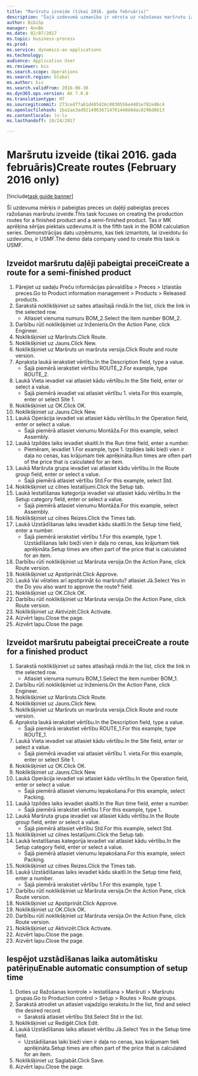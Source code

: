 ```yaml
--- 
title: "Maršrutu izveide (tikai 2016. gada februāris)"
description: "Šajā uzdevumā uzmanība ir vērsta uz ražošanas maršrutu izveidošanu pabeigtai precei un daļēji pabeigtai precei."
author: BibiSp
manager: AnnBe
ms.date: 02/07/2017
ms.topic: business-process
ms.prod: 
ms.service: dynamics-ax-applications
ms.technology: 
audience: Application User
ms.reviewer: bis
ms.search.scope: Operations
ms.search.region: Global
ms.author: bis
ms.search.validFrom: 2016-06-30
ms.dyn365.ops.version: AX 7.0.0
ms.translationtype: HT
ms.sourcegitcommit: 273ced77a61d485426c0830556e4401e782e86c4
ms.openlocfilehash: 1ba2ae3ad92149636714701448d4dac8296d6613
ms.contentlocale: lv-lv
ms.lasthandoff: 10/24/2017

---
```

# <a name="create-routes-february-2016-only"></a><span data-ttu-id="dd073-103">Maršrutu izveide (tikai 2016. gada februāris)</span><span class="sxs-lookup"><span data-stu-id="dd073-103">Create routes (February 2016 only)</span></span>

[!include[task guide banner](../../includes/task-guide-banner.md)]

<span data-ttu-id="dd073-104">Šī uzdevuma mērķis ir pabeigtas preces un daļēji pabeigtas preces ražošanas maršrutu izveide.</span><span class="sxs-lookup"><span data-stu-id="dd073-104">This task focuses on creating the production routes for a finished product and a semi-finished product.</span></span> <span data-ttu-id="dd073-105">Tas ir MK aprēķina sērijas piektais uzdevums.</span><span class="sxs-lookup"><span data-stu-id="dd073-105">It is the fifth task in the BOM calculation series.</span></span> <span data-ttu-id="dd073-106">Demonstrācijas datu uzņēmums, kas tiek izmantots, lai izveidotu šo uzdevumu, ir USMF.</span><span class="sxs-lookup"><span data-stu-id="dd073-106">The demo data company used to create this task is USMF.</span></span>


## <a name="create-a-route-for-a-semi-finished-product"></a><span data-ttu-id="dd073-107">Izveidot maršrutu daļēji pabeigtai precei</span><span class="sxs-lookup"><span data-stu-id="dd073-107">Create a route for a semi-finished product</span></span>
1. <span data-ttu-id="dd073-108">Pārejiet uz sadaļu Preču informācijas pārvaldība > Preces > Izlaistās preces.</span><span class="sxs-lookup"><span data-stu-id="dd073-108">Go to Product information management > Products > Released products.</span></span>
2. <span data-ttu-id="dd073-109">Sarakstā noklikšķiniet uz saites atlasītajā rindā.</span><span class="sxs-lookup"><span data-stu-id="dd073-109">In the list, click the link in the selected row.</span></span>
    * <span data-ttu-id="dd073-110">Atlasiet vienuma numuru BOM_2.</span><span class="sxs-lookup"><span data-stu-id="dd073-110">Select the item number BOM_2.</span></span>  
3. <span data-ttu-id="dd073-111">Darbību rūtī noklikšķiniet uz Inženieris.</span><span class="sxs-lookup"><span data-stu-id="dd073-111">On the Action Pane, click Engineer.</span></span>
4. <span data-ttu-id="dd073-112">Noklikšķiniet uz Maršruts.</span><span class="sxs-lookup"><span data-stu-id="dd073-112">Click Route.</span></span>
5. <span data-ttu-id="dd073-113">Noklikšķiniet uz Jauns.</span><span class="sxs-lookup"><span data-stu-id="dd073-113">Click New.</span></span>
6. <span data-ttu-id="dd073-114">Noklikšķiniet uz Maršruts un maršruta versija.</span><span class="sxs-lookup"><span data-stu-id="dd073-114">Click Route and route version.</span></span>
7. <span data-ttu-id="dd073-115">Apraksta laukā ierakstiet vērtību.</span><span class="sxs-lookup"><span data-stu-id="dd073-115">In the Description field, type a value.</span></span>
    * <span data-ttu-id="dd073-116">Šajā piemērā ierakstiet vērtību ROUTE_2.</span><span class="sxs-lookup"><span data-stu-id="dd073-116">For example, type ROUTE_2.</span></span>  
8. <span data-ttu-id="dd073-117">Laukā Vieta ievadiet vai atlasiet kādu vērtību.</span><span class="sxs-lookup"><span data-stu-id="dd073-117">In the Site field, enter or select a value.</span></span>
    * <span data-ttu-id="dd073-118">Šajā piemērā ievadiet vai atlasiet vērtību 1. vieta.</span><span class="sxs-lookup"><span data-stu-id="dd073-118">For this example, enter or select Site 1.</span></span>  
9. <span data-ttu-id="dd073-119">Noklikšķiniet uz OK.</span><span class="sxs-lookup"><span data-stu-id="dd073-119">Click OK.</span></span>
10. <span data-ttu-id="dd073-120">Noklikšķiniet uz Jauns.</span><span class="sxs-lookup"><span data-stu-id="dd073-120">Click New.</span></span>
11. <span data-ttu-id="dd073-121">Laukā Operācija ievadiet vai atlasiet kādu vērtību.</span><span class="sxs-lookup"><span data-stu-id="dd073-121">In the Operation field, enter or select a value.</span></span>
    * <span data-ttu-id="dd073-122">Šajā piemērā atlasiet vienumu Montāža.</span><span class="sxs-lookup"><span data-stu-id="dd073-122">For this example, select Assembly.</span></span>  
12. <span data-ttu-id="dd073-123">Laukā Izpildes laiks ievadiet skaitli.</span><span class="sxs-lookup"><span data-stu-id="dd073-123">In the Run time field, enter a number.</span></span>
    * <span data-ttu-id="dd073-124">Piemēram, ievadiet 1.</span><span class="sxs-lookup"><span data-stu-id="dd073-124">For example, type 1.</span></span> <span data-ttu-id="dd073-125">Izpildes laiki bieži vien ir daļa no cenas, kas krājumam tiek aprēķināta.</span><span class="sxs-lookup"><span data-stu-id="dd073-125">Run times are often part of the price that is calculated for an item.</span></span>  
13. <span data-ttu-id="dd073-126">Laukā Maršruta grupa ievadiet vai atlasiet kādu vērtību.</span><span class="sxs-lookup"><span data-stu-id="dd073-126">In the Route group field, enter or select a value.</span></span>
    * <span data-ttu-id="dd073-127">Šajā piemērā atlasiet vērtību Std.</span><span class="sxs-lookup"><span data-stu-id="dd073-127">For this example, select Std.</span></span>  
14. <span data-ttu-id="dd073-128">Noklikšķiniet uz cilnes Iestatījumi.</span><span class="sxs-lookup"><span data-stu-id="dd073-128">Click the Setup tab.</span></span>
15. <span data-ttu-id="dd073-129">Laukā Iestatīšanas kategorija ievadiet vai atlasiet kādu vērtību.</span><span class="sxs-lookup"><span data-stu-id="dd073-129">In the Setup category field, enter or select a value.</span></span>
    * <span data-ttu-id="dd073-130">Šajā piemērā atlasiet vienumu Montāža.</span><span class="sxs-lookup"><span data-stu-id="dd073-130">For this example, select Assembly.</span></span>  
16. <span data-ttu-id="dd073-131">Noklikšķiniet uz cilnes Reizes.</span><span class="sxs-lookup"><span data-stu-id="dd073-131">Click the Times tab.</span></span>
17. <span data-ttu-id="dd073-132">Laukā Uzstādīšanas laiks ievadiet kādu skaitli.</span><span class="sxs-lookup"><span data-stu-id="dd073-132">In the Setup time field, enter a number.</span></span>
    * <span data-ttu-id="dd073-133">Šajā piemērā ierakstiet vērtību 1.</span><span class="sxs-lookup"><span data-stu-id="dd073-133">For this example, type 1.</span></span> <span data-ttu-id="dd073-134">Uzstādīšanas laiki bieži vien ir daļa no cenas, kas krājumam tiek aprēķināta.</span><span class="sxs-lookup"><span data-stu-id="dd073-134">Setup times are often part of the price that is calculated for an item.</span></span>  
18. <span data-ttu-id="dd073-135">Darbību rūtī noklikšķiniet uz Maršruta versija.</span><span class="sxs-lookup"><span data-stu-id="dd073-135">On the Action Pane, click Route version.</span></span>
19. <span data-ttu-id="dd073-136">Noklikšķiniet uz Apstiprināt.</span><span class="sxs-lookup"><span data-stu-id="dd073-136">Click Approve.</span></span>
20. <span data-ttu-id="dd073-137">Laukā Vai vēlaties arī apstiprināt šo maršrutu? atlasiet Jā.</span><span class="sxs-lookup"><span data-stu-id="dd073-137">Select Yes in the Do you also want to approve the route? field.</span></span>
21. <span data-ttu-id="dd073-138">Noklikšķiniet uz OK.</span><span class="sxs-lookup"><span data-stu-id="dd073-138">Click OK.</span></span>
22. <span data-ttu-id="dd073-139">Darbību rūtī noklikšķiniet uz Maršruta versija.</span><span class="sxs-lookup"><span data-stu-id="dd073-139">On the Action Pane, click Route version.</span></span>
23. <span data-ttu-id="dd073-140">Noklikšķiniet uz Aktivizēt.</span><span class="sxs-lookup"><span data-stu-id="dd073-140">Click Activate.</span></span>
24. <span data-ttu-id="dd073-141">Aizvērt lapu.</span><span class="sxs-lookup"><span data-stu-id="dd073-141">Close the page.</span></span>
25. <span data-ttu-id="dd073-142">Aizvērt lapu.</span><span class="sxs-lookup"><span data-stu-id="dd073-142">Close the page.</span></span>

## <a name="create-a-route-for-a-finished-product"></a><span data-ttu-id="dd073-143">Izveidot maršrutu pabeigtai precei</span><span class="sxs-lookup"><span data-stu-id="dd073-143">Create a route for a finished product</span></span>
1. <span data-ttu-id="dd073-144">Sarakstā noklikšķiniet uz saites atlasītajā rindā.</span><span class="sxs-lookup"><span data-stu-id="dd073-144">In the list, click the link in the selected row.</span></span>
    * <span data-ttu-id="dd073-145">Atlasiet vienuma numuru BOM_1.</span><span class="sxs-lookup"><span data-stu-id="dd073-145">Select the item number BOM_1.</span></span>  
2. <span data-ttu-id="dd073-146">Darbību rūtī noklikšķiniet uz Inženieris.</span><span class="sxs-lookup"><span data-stu-id="dd073-146">On the Action Pane, click Engineer.</span></span>
3. <span data-ttu-id="dd073-147">Noklikšķiniet uz Maršruts.</span><span class="sxs-lookup"><span data-stu-id="dd073-147">Click Route.</span></span>
4. <span data-ttu-id="dd073-148">Noklikšķiniet uz Jauns.</span><span class="sxs-lookup"><span data-stu-id="dd073-148">Click New.</span></span>
5. <span data-ttu-id="dd073-149">Noklikšķiniet uz Maršruts un maršruta versija.</span><span class="sxs-lookup"><span data-stu-id="dd073-149">Click Route and route version.</span></span>
6. <span data-ttu-id="dd073-150">Apraksta laukā ierakstiet vērtību.</span><span class="sxs-lookup"><span data-stu-id="dd073-150">In the Description field, type a value.</span></span>
    * <span data-ttu-id="dd073-151">Šajā piemērā ierakstiet vērtību ROUTE_1.</span><span class="sxs-lookup"><span data-stu-id="dd073-151">For this example, type ROUTE_1.</span></span>  
7. <span data-ttu-id="dd073-152">Laukā Vieta ievadiet vai atlasiet kādu vērtību.</span><span class="sxs-lookup"><span data-stu-id="dd073-152">In the Site field, enter or select a value.</span></span>
    * <span data-ttu-id="dd073-153">Šajā piemērā ievadiet vai atlasiet vērtību 1. vieta.</span><span class="sxs-lookup"><span data-stu-id="dd073-153">For this example, enter or select Site 1.</span></span>  
8. <span data-ttu-id="dd073-154">Noklikšķiniet uz OK.</span><span class="sxs-lookup"><span data-stu-id="dd073-154">Click OK.</span></span>
9. <span data-ttu-id="dd073-155">Noklikšķiniet uz Jauns.</span><span class="sxs-lookup"><span data-stu-id="dd073-155">Click New.</span></span>
10. <span data-ttu-id="dd073-156">Laukā Operācija ievadiet vai atlasiet kādu vērtību.</span><span class="sxs-lookup"><span data-stu-id="dd073-156">In the Operation field, enter or select a value.</span></span>
    * <span data-ttu-id="dd073-157">Šajā piemērā atlasiet vienumu Iepakošana.</span><span class="sxs-lookup"><span data-stu-id="dd073-157">For this example, select Packing.</span></span>  
11. <span data-ttu-id="dd073-158">Laukā Izpildes laiks ievadiet skaitli.</span><span class="sxs-lookup"><span data-stu-id="dd073-158">In the Run time field, enter a number.</span></span>
    * <span data-ttu-id="dd073-159">Šajā piemērā ierakstiet vērtību 1.</span><span class="sxs-lookup"><span data-stu-id="dd073-159">For this example, type 1.</span></span>  
12. <span data-ttu-id="dd073-160">Laukā Maršruta grupa ievadiet vai atlasiet kādu vērtību.</span><span class="sxs-lookup"><span data-stu-id="dd073-160">In the Route group field, enter or select a value.</span></span>
    * <span data-ttu-id="dd073-161">Šajā piemērā atlasiet vērtību Std.</span><span class="sxs-lookup"><span data-stu-id="dd073-161">For this example, select Std.</span></span>  
13. <span data-ttu-id="dd073-162">Noklikšķiniet uz cilnes Iestatījumi.</span><span class="sxs-lookup"><span data-stu-id="dd073-162">Click the Setup tab.</span></span>
14. <span data-ttu-id="dd073-163">Laukā Iestatīšanas kategorija ievadiet vai atlasiet kādu vērtību.</span><span class="sxs-lookup"><span data-stu-id="dd073-163">In the Setup category field, enter or select a value.</span></span>
    * <span data-ttu-id="dd073-164">Šajā piemērā atlasiet vienumu Iepakošana.</span><span class="sxs-lookup"><span data-stu-id="dd073-164">For this example, select Packing.</span></span>  
15. <span data-ttu-id="dd073-165">Noklikšķiniet uz cilnes Reizes.</span><span class="sxs-lookup"><span data-stu-id="dd073-165">Click the Times tab.</span></span>
16. <span data-ttu-id="dd073-166">Laukā Uzstādīšanas laiks ievadiet kādu skaitli.</span><span class="sxs-lookup"><span data-stu-id="dd073-166">In the Setup time field, enter a number.</span></span>
    * <span data-ttu-id="dd073-167">Šajā piemērā ierakstiet vērtību 1.</span><span class="sxs-lookup"><span data-stu-id="dd073-167">For this example, type 1.</span></span>  
17. <span data-ttu-id="dd073-168">Darbību rūtī noklikšķiniet uz Maršruta versija.</span><span class="sxs-lookup"><span data-stu-id="dd073-168">On the Action Pane, click Route version.</span></span>
18. <span data-ttu-id="dd073-169">Noklikšķiniet uz Apstiprināt.</span><span class="sxs-lookup"><span data-stu-id="dd073-169">Click Approve.</span></span>
19. <span data-ttu-id="dd073-170">Noklikšķiniet uz OK.</span><span class="sxs-lookup"><span data-stu-id="dd073-170">Click OK.</span></span>
20. <span data-ttu-id="dd073-171">Darbību rūtī noklikšķiniet uz Maršruta versija.</span><span class="sxs-lookup"><span data-stu-id="dd073-171">On the Action Pane, click Route version.</span></span>
21. <span data-ttu-id="dd073-172">Noklikšķiniet uz Aktivizēt.</span><span class="sxs-lookup"><span data-stu-id="dd073-172">Click Activate.</span></span>
22. <span data-ttu-id="dd073-173">Aizvērt lapu.</span><span class="sxs-lookup"><span data-stu-id="dd073-173">Close the page.</span></span>
23. <span data-ttu-id="dd073-174">Aizvērt lapu.</span><span class="sxs-lookup"><span data-stu-id="dd073-174">Close the page.</span></span>

## <a name="enable-automatic-consumption-of-setup-time"></a><span data-ttu-id="dd073-175">Iespējot uzstādīšanas laika automātisku patēriņu</span><span class="sxs-lookup"><span data-stu-id="dd073-175">Enable automatic consumption of setup time</span></span>
1. <span data-ttu-id="dd073-176">Doties uz Ražošanas kontrole > Iestatīšana > Maršruti > Maršrutu grupas.</span><span class="sxs-lookup"><span data-stu-id="dd073-176">Go to Production control > Setup > Routes > Route groups.</span></span>
2. <span data-ttu-id="dd073-177">Sarakstā atrodiet un atlasiet vajadzīgo ierakstu.</span><span class="sxs-lookup"><span data-stu-id="dd073-177">In the list, find and select the desired record.</span></span>
    * <span data-ttu-id="dd073-178">Sarakstā atlasiet vērtību Std.</span><span class="sxs-lookup"><span data-stu-id="dd073-178">Select Std in the list.</span></span>  
3. <span data-ttu-id="dd073-179">Noklikšķiniet uz Rediģēt.</span><span class="sxs-lookup"><span data-stu-id="dd073-179">Click Edit.</span></span>
4. <span data-ttu-id="dd073-180">Laukā Uzstādīšanas laiks atlasiet vērtību Jā.</span><span class="sxs-lookup"><span data-stu-id="dd073-180">Select Yes in the Setup time field.</span></span>
    * <span data-ttu-id="dd073-181">Uzstādīšanas laiki bieži vien ir daļa no cenas, kas krājumam tiek aprēķināta.</span><span class="sxs-lookup"><span data-stu-id="dd073-181">Setup times are often part of the price that is calculated for an item.</span></span>  
5. <span data-ttu-id="dd073-182">Noklikšķiniet uz Saglabāt.</span><span class="sxs-lookup"><span data-stu-id="dd073-182">Click Save.</span></span>
6. <span data-ttu-id="dd073-183">Aizvērt lapu.</span><span class="sxs-lookup"><span data-stu-id="dd073-183">Close the page.</span></span>


